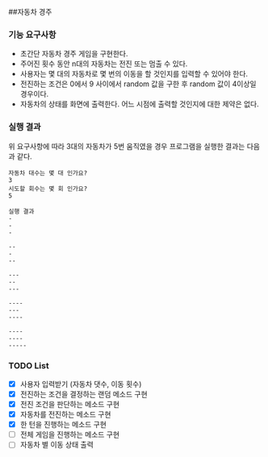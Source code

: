 ##자동차 경주
### 기능 요구사항
- 초간단 자동차 경주 게임을 구현한다.
- 주어진 횟수 동안 n대의 자동차는 전진 또는 멈출 수 있다.
- 사용자는 몇 대의 자동차로 몇 번의 이동을 할 것인지를 입력할 수 있어야 한다.
- 전진하는 조건은 0에서 9 사이에서 random 값을 구한 후 random 값이 4이상일 경우이다.
- 자동차의 상태를 화면에 출력한다. 어느 시점에 출력할 것인지에 대한 제약은 없다.

### 실행 결과
위 요구사항에 따라 3대의 자동차가 5번 움직였을 경우 프로그램을 실행한 결과는 다음과 같다.
```text
자동차 대수는 몇 대 인가요?
3
시도할 회수는 몇 회 인가요?
5

실행 결과
-
-
-

--
-
--

---
--
---

----
---
----

----
----
-----
```

### TODO List
- [x] 사용자 입력받기 (자동차 댓수, 이동 횟수)
- [x] 전진하는 조건을 결정하는 랜덤 메소드 구현
- [x] 전진 조건을 판단하는 메소드 구현
- [x] 자동차를 전진하는 메소드 구현
- [x] 한 턴을 진행하는 메소드 구현
- [ ] 전체 게임을 진행하는 메소드 구현
- [ ] 자동차 별 이동 상태 출력 